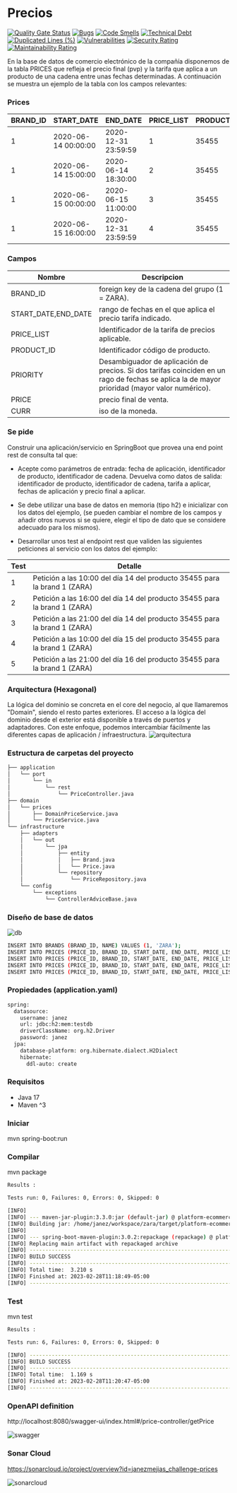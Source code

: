 # Precios
[![Quality Gate Status](https://sonarcloud.io/api/project_badges/measure?project=janezmejias_challenge-prices&metric=alert_status)](https://sonarcloud.io/summary/new_code?id=janezmejias_challenge-prices)
[![Bugs](https://sonarcloud.io/api/project_badges/measure?project=janezmejias_challenge-prices&metric=bugs)](https://sonarcloud.io/summary/new_code?id=janezmejias_challenge-prices)
[![Code Smells](https://sonarcloud.io/api/project_badges/measure?project=janezmejias_challenge-prices&metric=code_smells)](https://sonarcloud.io/summary/new_code?id=janezmejias_challenge-prices)
[![Technical Debt](https://sonarcloud.io/api/project_badges/measure?project=janezmejias_challenge-prices&metric=sqale_index)](https://sonarcloud.io/summary/new_code?id=janezmejias_challenge-prices)
[![Duplicated Lines (%)](https://sonarcloud.io/api/project_badges/measure?project=janezmejias_challenge-prices&metric=duplicated_lines_density)](https://sonarcloud.io/summary/new_code?id=janezmejias_challenge-prices)
[![Vulnerabilities](https://sonarcloud.io/api/project_badges/measure?project=janezmejias_challenge-prices&metric=vulnerabilities)](https://sonarcloud.io/summary/new_code?id=janezmejias_challenge-prices)
[![Security Rating](https://sonarcloud.io/api/project_badges/measure?project=janezmejias_challenge-prices&metric=security_rating)](https://sonarcloud.io/summary/new_code?id=janezmejias_challenge-prices)
[![Maintainability Rating](https://sonarcloud.io/api/project_badges/measure?project=janezmejias_challenge-prices&metric=sqale_rating)](https://sonarcloud.io/summary/new_code?id=janezmejias_challenge-prices)

En la base de datos de comercio electrónico de la compañía disponemos de la tabla PRICES que refleja el precio final (pvp) y la tarifa que aplica a un producto de una cadena entre unas fechas determinadas. A continuación se muestra un ejemplo de la tabla con los campos relevantes:

### Prices
| BRAND_ID | START_DATE | END_DATE | PRICE_LIST | PRODUCT_ID | PRIORITY | PRICE | CURR |
|----------|------------|----------|------------|------------|----------|-------|------|
| 1 | 2020-06-14 00:00:00 | 2020-12-31 23:59:59 | 1 | 35455 | 0 | 35.50 | EUR |
| 1 | 2020-06-14 15:00:00 | 2020-06-14 18:30:00 | 2 | 35455 | 1 | 25.45 | EUR |
| 1 | 2020-06-15 00:00:00 | 2020-06-15 11:00:00 | 3 | 35455 | 1 | 30.50 | EUR |
| 1 | 2020-06-15 16:00:00 | 2020-12-31 23:59:59 | 4 | 35455 | 1 | 38.95 | EUR |

### Campos

| Nombre | Descripcion |
|--------|-------------|
| BRAND_ID | foreign key de la cadena del grupo (1 = ZARA). |
| START_DATE,END_DATE | rango de fechas en el que aplica el precio tarifa indicado. |
| PRICE_LIST | Identificador de la tarifa de precios aplicable. |
| PRODUCT_ID | Identificador código de producto. |
| PRIORITY | Desambiguador de aplicación de precios. Si dos tarifas coinciden en un rago de fechas se aplica la de mayor prioridad (mayor valor numérico). |
| PRICE | precio final de venta. |
| CURR | iso de la moneda. |

### Se pide

Construir una aplicación/servicio en SpringBoot que provea una end point rest de consulta  tal que:

* Acepte como parámetros de entrada: fecha de aplicación, identificador de producto, identificador de cadena.
Devuelva como datos de salida: identificador de producto, identificador de cadena, tarifa a aplicar, fechas de aplicación y precio final a aplicar.

* Se debe utilizar una base de datos en memoria (tipo h2) e inicializar con los datos del ejemplo, (se pueden cambiar el nombre de los campos y añadir otros nuevos si se quiere, elegir el tipo de dato que se considere adecuado para los mismos).

* Desarrollar unos test al endpoint rest que  validen las siguientes peticiones al servicio con los datos del ejemplo:

| Test | Detalle |
|------|---------|
| 1 | Petición a las 10:00 del día 14 del producto 35455   para la brand 1 (ZARA) |
| 2 | Petición a las 16:00 del día 14 del producto 35455   para la brand 1 (ZARA) |
| 3 | Petición a las 21:00 del día 14 del producto 35455   para la brand 1 (ZARA) |
| 4 | Petición a las 10:00 del día 15 del producto 35455   para la brand 1 (ZARA) |
| 5 | Petición a las 21:00 del día 16 del producto 35455   para la brand 1 (ZARA) |


### Arquitectura (Hexagonal)
La lógica del dominio se concreta en el core del negocio, al que llamaremos "Domain", siendo el resto partes exteriores. El acceso a la lógica del dominio desde el exterior está disponible a través de puertos y adaptadores.
Con este enfoque, podemos intercambiar fácilmente las diferentes capas de aplicación / infraestructura.
![arquitectura](docs/arquitectura.png)

### Estructura de carpetas del proyecto
```sh
├── application
│   └── port
│       └── in
│           └── rest
│               └── PriceController.java
├── domain
│   └── prices
│       ├── DomainPriceService.java
│       └── PriceService.java
└── infrastructure
    ├── adapters
    │   └── out
    │       └── jpa
    │           ├── entity
    │           │   ├── Brand.java
    │           │   └── Price.java
    │           └── repository
    │               └── PriceRepository.java
    └── config
        └── exceptions
            └── ControllerAdviceBase.java
```

### Diseño de base de datos
![db](docs/db.png)

```sh
INSERT INTO BRANDS (BRAND_ID, NAME) VALUES (1, 'ZARA');
INSERT INTO PRICES (PRICE_ID, BRAND_ID, START_DATE, END_DATE, PRICE_LIST, PRODUCT_ID, PRIORITY, PRICE, CURR) VALUES (1, 1, TIMESTAMP '2020-06-14 00:00:00', TIMESTAMP '2020-12-31 23:59:59', 1, 35455, 0, 35.50, 'EUR');
INSERT INTO PRICES (PRICE_ID, BRAND_ID, START_DATE, END_DATE, PRICE_LIST, PRODUCT_ID, PRIORITY, PRICE, CURR) VALUES (2, 1, TIMESTAMP '2020-06-14 15:00:00', TIMESTAMP '2020-06-14 18:30:00', 2, 35455, 1, 25.45, 'EUR');
INSERT INTO PRICES (PRICE_ID, BRAND_ID, START_DATE, END_DATE, PRICE_LIST, PRODUCT_ID, PRIORITY, PRICE, CURR) VALUES (3, 1, TIMESTAMP '2020-06-15 00:00:00', TIMESTAMP '2020-06-15 11:00:00', 3, 35455, 1, 30.50, 'EUR');
INSERT INTO PRICES (PRICE_ID, BRAND_ID, START_DATE, END_DATE, PRICE_LIST, PRODUCT_ID, PRIORITY, PRICE, CURR) VALUES (4, 1, TIMESTAMP '2020-06-15 16:00:00', TIMESTAMP '2020-12-31 23:59:59', 4, 35455, 1, 38.95, 'EUR');
```

### Propiedades (application.yaml)
```sh
spring:
  datasource:
    username: janez
    url: jdbc:h2:mem:testdb
    driverClassName: org.h2.Driver
    password: janez
  jpa:
    database-platform: org.hibernate.dialect.H2Dialect
    hibernate:
      ddl-auto: create
```

### Requisitos

- Java 17
- Maven ^3

### Iniciar

mvn spring-boot:run

### Compilar

mvn package

```sh
Results :

Tests run: 0, Failures: 0, Errors: 0, Skipped: 0

[INFO]
[INFO] --- maven-jar-plugin:3.3.0:jar (default-jar) @ platform-ecommerce ---
[INFO] Building jar: /home/janez/workspace/zara/target/platform-ecommerce-0.0.1-SNAPSHOT.jar
[INFO]
[INFO] --- spring-boot-maven-plugin:3.0.2:repackage (repackage) @ platform-ecommerce ---
[INFO] Replacing main artifact with repackaged archive
[INFO] ------------------------------------------------------------------------
[INFO] BUILD SUCCESS
[INFO] ------------------------------------------------------------------------
[INFO] Total time:  3.210 s
[INFO] Finished at: 2023-02-28T11:18:49-05:00
[INFO] ------------------------------------------------------------------------
```

### Test

mvn test

```sh
Results :

Tests run: 6, Failures: 0, Errors: 0, Skipped: 0

[INFO] ------------------------------------------------------------------------
[INFO] BUILD SUCCESS
[INFO] ------------------------------------------------------------------------
[INFO] Total time:  1.169 s
[INFO] Finished at: 2023-02-28T11:20:47-05:00
[INFO] ------------------------------------------------------------------------
```

### OpenAPI definition

http://localhost:8080/swagger-ui/index.html#/price-controller/getPrice

![swagger](docs/swagger.png)

### Sonar Cloud
https://sonarcloud.io/project/overview?id=janezmejias_challenge-prices

![sonarcloud](docs/sonarcloud.png)